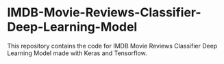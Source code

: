 # IMDB-Movie-Reviews-Classifier-Deep-Learning-Model
This repository contains the code for IMDB Movie Reviews Classifier Deep Learning Model made with Keras and Tensorflow.
